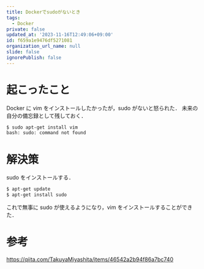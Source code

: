 ```yaml
---
title: Dockerでsudoがないとき
tags:
  - Docker
private: false
updated_at: '2023-11-16T12:49:06+09:00'
id: f659a1e9476df5271081
organization_url_name: null
slide: false
ignorePublish: false
---
```


# 起こったこと

Docker に vim をインストールしたかったが，sudo がないと怒られた．
未来の自分の備忘録として残しておく．

```bash
$ sudo apt-get install vim
bash: sudo: command not found
```

# 解決策

sudo をインストールする．

```bash
$ apt-get update
$ apt-get install sudo
```

これで無事に sudo が使えるようになり，vim をインストールすることができた．

# 参考

https://qiita.com/TakuyaMiyashita/items/46542a2b94f86a7bc740
